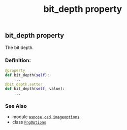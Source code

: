 ﻿---
title: bit_depth property
second_title: Aspose.CAD for Python via .NET API References
description: 
type: docs
weight: 30
url: /python-net/aspose.cad.imageoptions/pngoptions/bit_depth/
is_root: false
---

## bit_depth property


The bit depth.
### Definition:
```python
@property
def bit_depth(self):
    ...
@bit_depth.setter
def bit_depth(self, value):
    ...
```

### See Also
* module [`aspose.cad.imageoptions`](../../)
* class [`PngOptions`](/cad/python-net/aspose.cad.imageoptions/pngoptions)
